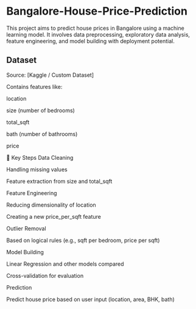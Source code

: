 # Bangalore-House-Price-Prediction

This project aims to predict house prices in Bangalore using a machine learning model. It involves data preprocessing, exploratory data analysis, feature engineering, and model building with deployment potential.

## Dataset
Source: [Kaggle / Custom Dataset]

Contains features like:

location

size (number of bedrooms)

total_sqft

bath (number of bathrooms)

price

🔧 Key Steps
Data Cleaning

Handling missing values

Feature extraction from size and total_sqft

Feature Engineering

Reducing dimensionality of location

Creating a new price_per_sqft feature

Outlier Removal

Based on logical rules (e.g., sqft per bedroom, price per sqft)

Model Building

Linear Regression and other models compared

Cross-validation for evaluation

Prediction

Predict house price based on user input (location, area, BHK, bath)
